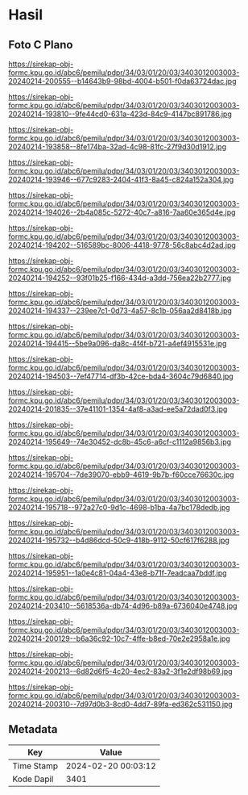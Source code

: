 # Hasil

## Foto C Plano

https://sirekap-obj-formc.kpu.go.id/abc6/pemilu/pdpr/34/03/01/20/03/3403012003003-20240214-200555--b14643b9-98bd-4004-b501-f0da63724dac.jpg

https://sirekap-obj-formc.kpu.go.id/abc6/pemilu/pdpr/34/03/01/20/03/3403012003003-20240214-193810--9fe44cd0-631a-423d-84c9-4147bc891786.jpg

https://sirekap-obj-formc.kpu.go.id/abc6/pemilu/pdpr/34/03/01/20/03/3403012003003-20240214-193858--8fe174ba-32ad-4c98-81fc-27f9d30d1912.jpg

https://sirekap-obj-formc.kpu.go.id/abc6/pemilu/pdpr/34/03/01/20/03/3403012003003-20240214-193946--677c9283-2404-41f3-8a45-c824a152a304.jpg

https://sirekap-obj-formc.kpu.go.id/abc6/pemilu/pdpr/34/03/01/20/03/3403012003003-20240214-194026--2b4a085c-5272-40c7-a816-7aa60e365d4e.jpg

https://sirekap-obj-formc.kpu.go.id/abc6/pemilu/pdpr/34/03/01/20/03/3403012003003-20240214-194202--516589bc-8006-4418-9778-56c8abc4d2ad.jpg

https://sirekap-obj-formc.kpu.go.id/abc6/pemilu/pdpr/34/03/01/20/03/3403012003003-20240214-194252--93f01b25-f166-434d-a3dd-756ea22b2777.jpg

https://sirekap-obj-formc.kpu.go.id/abc6/pemilu/pdpr/34/03/01/20/03/3403012003003-20240214-194337--239ee7c1-0d73-4a57-8c1b-056aa2d8418b.jpg

https://sirekap-obj-formc.kpu.go.id/abc6/pemilu/pdpr/34/03/01/20/03/3403012003003-20240214-194415--5be9a096-da8c-4f4f-b721-a4ef4915531e.jpg

https://sirekap-obj-formc.kpu.go.id/abc6/pemilu/pdpr/34/03/01/20/03/3403012003003-20240214-194503--7ef47714-df3b-42ce-bda4-3604c79d6840.jpg

https://sirekap-obj-formc.kpu.go.id/abc6/pemilu/pdpr/34/03/01/20/03/3403012003003-20240214-201835--37e41101-1354-4af8-a3ad-ee5a72dad0f3.jpg

https://sirekap-obj-formc.kpu.go.id/abc6/pemilu/pdpr/34/03/01/20/03/3403012003003-20240214-195649--74e30452-dc8b-45c6-a6cf-c1112a9856b3.jpg

https://sirekap-obj-formc.kpu.go.id/abc6/pemilu/pdpr/34/03/01/20/03/3403012003003-20240214-195704--7de39070-ebb9-4619-9b7b-f60cce76630c.jpg

https://sirekap-obj-formc.kpu.go.id/abc6/pemilu/pdpr/34/03/01/20/03/3403012003003-20240214-195718--972a27c0-9d1c-4698-b1ba-4a7bc178dedb.jpg

https://sirekap-obj-formc.kpu.go.id/abc6/pemilu/pdpr/34/03/01/20/03/3403012003003-20240214-195732--b4d86dcd-50c9-418b-9112-50cf617f6288.jpg

https://sirekap-obj-formc.kpu.go.id/abc6/pemilu/pdpr/34/03/01/20/03/3403012003003-20240214-195951--1a0e4c81-04a4-43e8-b71f-7eadcaa7bddf.jpg

https://sirekap-obj-formc.kpu.go.id/abc6/pemilu/pdpr/34/03/01/20/03/3403012003003-20240214-203410--5618536a-db74-4d96-b89a-6736040e4748.jpg

https://sirekap-obj-formc.kpu.go.id/abc6/pemilu/pdpr/34/03/01/20/03/3403012003003-20240214-200129--b6a36c92-10c7-4ffe-b8ed-70e2e2958a1e.jpg

https://sirekap-obj-formc.kpu.go.id/abc6/pemilu/pdpr/34/03/01/20/03/3403012003003-20240214-200213--6d82d6f5-4c20-4ec2-83a2-3f1e2df98b69.jpg

https://sirekap-obj-formc.kpu.go.id/abc6/pemilu/pdpr/34/03/01/20/03/3403012003003-20240214-200310--7d97d0b3-8cd0-4dd7-89fa-ed362c531150.jpg


## Metadata

| Key        | Value               |
| ---------- | ------------------- |
| Time Stamp | 2024-02-20 00:03:12 |
| Kode Dapil | 3401                |



